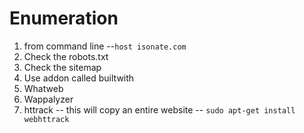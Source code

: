 # Enumeration
1. from command line --```host isonate.com```  
2. Check the robots.txt  
3. Check the sitemap
4. Use addon called builtwith
5. Whatweb
6. Wappalyzer
7. httrack -- this will copy an entire website -- ```sudo apt-get install webhttrack```
